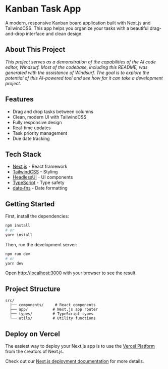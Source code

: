 # Kanban Task App

A modern, responsive Kanban board application built with Next.js and TailwindCSS. This app helps you organize your tasks with a beautiful drag-and-drop interface and clean design.

## About This Project

*This project serves as a demonstration of the capabilities of the AI code editor, Windsurf. Most of the codebase, including this README, was generated with the assistance of Windsurf. The goal is to explore the potential of this AI-powered tool and see how far it can take a development project.*

## Features

- Drag and drop tasks between columns
- Clean, modern UI with TailwindCSS
- Fully responsive design
- Real-time updates
- Task priority management
- Due date tracking

## Tech Stack

- [Next.js](https://nextjs.org) - React framework
- [TailwindCSS](https://tailwindcss.com) - Styling
- [HeadlessUI](https://headlessui.com) - UI components
- [TypeScript](https://www.typescriptlang.org/) - Type safety
- [date-fns](https://date-fns.org/) - Date formatting

## Getting Started

First, install the dependencies:

```bash
npm install
# or
yarn install
```

Then, run the development server:

```bash
npm run dev
# or
yarn dev
```

Open [http://localhost:3000](http://localhost:3000) with your browser to see the result.

## Project Structure

```
src/
  ├── components/     # React components
  ├── app/           # Next.js app router
  ├── types/         # TypeScript types
  └── utils/         # Utility functions
```

## Deploy on Vercel

The easiest way to deploy your Next.js app is to use the [Vercel Platform](https://vercel.com/new?utm_medium=default-template&filter=next.js&utm_source=create-next-app&utm_campaign=create-next-app-readme) from the creators of Next.js.

Check out our [Next.js deployment documentation](https://nextjs.org/docs/app/building-your-application/deploying) for more details.
